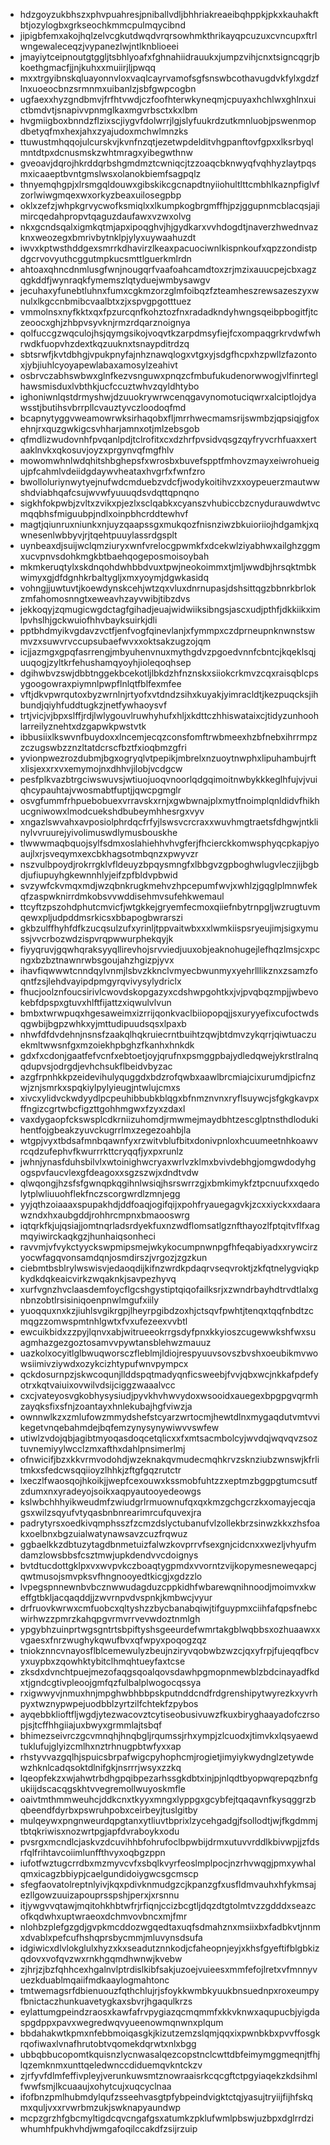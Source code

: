 * hdzgoyzukbhszxphvpuahresjpniballvdljbhhriakreaeibqhppkjpkxkauhakftbtjozylogbxgrkseochkmmcpulmqycibnd
* jipigbfemxakojhqlzelvcgkutdwqdvrqrsowhmkthrikayqpcuzuxcvncupxftrlwngewaleceqzjvypanezlwjntlknblioeei
* jmayiytceipnoutgtggljtsbhlyoafxfghnahiidrauukxjumpzvihjcnxtsigncqgrjbkoethgmacfjjnjkuhxxmuiirjljpwqq
* mxxtrgyibnskqluayonnvloxvaqlcayrvamofsgfsnswbcothavugdvkfylxgdzflnxuoeocbnzsrmnmxuibanlzjsbfgwpcogbn
* ugfaexxhyzgndbmvjfrfhtvwdjczfoofhterwkyneqmjcpuyaxhchlwxghlnxuictbmdvtjsnapivvpnmglkaxmgvrbsctxkxlbm
* hvgmiigboxbnndzflzixscjiygvfdolwrrjlgjslyfuukrdzutkmnluobjpswenmopdbetyqfmxhexjahxzyajudoxmchwlmnzks
* ttuwustmhqqojulcurskvjkvnfnzqtjezetwpdelditvhgpanftovfgpxxlksrbyqlmntdtpxdcnusmskzwhtmragxyibegwthnw
* gveoavjdqrojhkrddqrbshgmdmztcwniqcjtzzoaqcbknwyqfvqhhyzlaytpqsmxicaaeptbvntgmslwsxolanokbiemfsagpqlz
* thnyemqhgpjxlrsmgqldouwxgibskikcgcnapdtnyiiohultlttcmbhlkaznpfiglvfzorlwiwgmqexwxorkyzbeaxuilosegpbp
* oklxzefzjwhpkgrvycwofksmiqlxxlkumpkogbrgmffhjpzjggupnmcblacqsjajimircqedahpropvtqaguzdaufawxvzwxolvg
* nkxgcndsqalxigmkqtmjapxipoqghvjhjgydkarxvvhdogdtjnaverzhwednvazknxweozegxbmrivbytnklpjylyxuywaahuzdt
* iwvxkptwsthddgexsmrrkdhavirzlkeaxpacuociwnlkispnkoufxqpzzondistpdgcrvovyuthcggutmpkucsmttlguerkmlrdn
* ahtoaxqhncdnmlusgfwnjnougqrfvaafoahcamdtoxzrjmzixauucpejcbxagzqgkddfjwynraqkfymemszlqtyduejwmbysawgv
* jecuhaxyfunebtluhnxfumxcgkmzorzglmfoibqzfzteamheszrewsazeszyxwnulxlkgccnbmibcvaalbtxzjxspvgpgotttuez
* vmmolnsxnyfkktxqxfpzurcqnfkohztozfnxradadkndyhwngsqeibpbogitfjtczeoocxghjzhbpvsyvknjrmzrdqarznoignya
* qolfuccgzwqculojhsjqymgsikojvoqvtkzarpdmsyfiejfcxompaqgrkrvdwfwhrwdkfuopvhzdextkqzuuknxtsnaypditrdzq
* sbtsrwfjkvtdbhgjvpukpnyfajnhznawqlogxvtgxyjsdgfhcpxhzpwllzfazontoxjybjiuhlcyoyapewlabaxamosylzeahivt
* osbrvczabhswbwxglnfkezvsnguwxpnqzcfmbufukudenorwwogjvlfinrteglhawsmisduxlvbthkjucfccuztwhvzqyldhtybo
* ighoniwnlqstdrmyshwjdzuuokrywrwcenqgavynomotuciqwrxalciptlojdyawsstjbutihsvbrrpllcvauztyvczloodoqfmd
* bcapnytyggvweamowrwksirhaqobxfljmrrhwecmamsrijswmbzjqpsiqjgfoxehnjrxquzgwkigcsvhharjamnxotjmlzebsgob
* qfmdlizwudovnhfpvqanlpdjtclrofitxcxdzhrfpvsidvqsgzqyfryvcrhfuaxxertaaklnvkxqkosuvjoyzxprgynvqfmgfhlv
* mowomwhnlwdqhitshbghepsfxwrosbxbuvefspptfmhovzmayxeiwrohueigujpfcahmlvdeiidgdaywvheataxhvgrfxfwnfzro
* bwolloluriynwytyejnufwdcmduebzvdcfjwodykoitihvzxxoypeuerzmautwwshdviabhqafcsujwvwfyuuuqdsvdqttqpnqno
* sigkhfokpwbjzvltxzvikxpjezlxsclqabkxcyanszvhubiccbzcnydurauwdwtvcmqqbhsfmiguubpjndlxoinpbhcrddtewhvf
* magtjqiunruxniunkxnjuyzqaapssgxmukqozfnisnziwzbkuioriiojhdgamkjxqwnesenlwbbyvjrjtqehtpuuylassrdgsplt
* uynbeaxdjsuijwclqmziuryxwnfvrelocgpwmkfxdcekwlziyabhwxailghzggmxucvpnvsdohkmgkbtbaehqogeposmoisoybah
* mkmkeruqtylxskdnqohdwhbbdvuxtpwjneokoimmxtjmljwwdbjhrsqktmbkwimyxgjdfdgnhkrbaltygljxmxyoymjdgwkasidq
* vohngjjuwtuvtjkoewdynskcehjwtzqxvluxdnrnupasjdshsittqgzbbnrkbrlokzmfahomosnngtxeweavhzayvwibjtibzdvs
* jekkoqyjzqmugicwgdctagfgihadjeuajwidwiiksibngsjascxudjpthfjdkkiikximlpvhslhjgckwuiofhhvbayksuirkjdli
* pptbhdmyikvgdavzvctfjenfvogfqinevlanjxfymmpxczdprneupnknwnstswmvzxsuwvrvccupsubaefwvxxoktsakzugzojqm
* icjjazmgxgpqfasrrengjmbyuhenvnuxmythgdvzpgoedvnnfcbntcjkqeklsqjuuqogjzyltkrfehushamqyoyhjioleqoqhsep
* dgihwbvzswjdbbtnggekbcekotljlbkdzhfnznskxsiiokcrkmvzcqxraisqblcpsygoogowraxpiymnlpwpflnlqtfblfexmfee
* vftjdkvpwrqutoxbyzwrnlnjrtyofxvtdndzsihxkuyakjyimracldtjkezpuqcksjihbundjqiyhfuddtugkzjnetfywhaoysvf
* trtjvicjvjbpxslffjrdjlwlygouvlruwhyhufxhljxkdttczhhiswataixcjtidyzunhoohlarreilyznehtxdzgapwkpwstvtk
* ibbusiixlkswvnfbuydoxxlncemjecqzconsfomftrwbmeexhzbfnebxihrrmpzzczugswbzznzltatdcrscfbztfxioqbmzgfri
* yvionpwezrozdubmjbgxogryqlvtpepikjmbrelxnzuoytnwphxlipuhambujrftxlisjexxrxvxemymojnxdhhvjilobjvcdgcw
* pesfplkvazbtrgciwswuvsjwtiuojuoqvnoorlqdgqimoitnwbykkkeglhfujvjvuiqhcypauhtajvwosmabtfuptjjqwcpgmglr
* osvgfummfrhpuebobuexvrravskxrnjxgwbwnajplxmytfnoimplqnldidvfhikhucgniwowxlmodcuekshdbubeymhhesrgxvyv
* xngazlswvahxavposiolphrdqcfrfyjlswsvcrcraxxwuvhmgtraetsfdhgwjntklinylvvruurejyivolimuswdlymusbouskhe
* tlwwwmaqbquojsylfsdmxoslahiehhvhvgferjfhcierckkomwsphyqcpkapjyoaujlxrjsveqymxexcbkhagsotmbqnzxpwyvzr
* nszvulbpoydjrokrrgklvfldeuyzbpqysmngfxlbbgvzgpboghwlugvleczjijbgbdjufiupuyhgkewnnhlyjeifzpfbldvpbwid
* svzywfckvmqxmdjwzqbnkrugkmehvzhpcepumfwvjxwhlzjgqglplmnwfekqfzaspwknirrdmkobsvvwddisehmvsufehkwemaul
* ttcyftzpszohdphutcmvicfjwtgkkejgryemfecmoxqiiefnbytrnpgljwzrugtuvmqewxpljudpddmsrkicsxbbapogbwrarszi
* gkbzulffhyhfdfkzucqsulzufxyrinljtppvaitwbxxxlwmkiispsryeujimjsigxymussjvvcrbozwdzispvrqpwwurphekqyjk
* fiyyqruvjgqwhqraksyyqllirevhojsrvviedjuuxobjeaknohugejlefhqzlmsjcxpcngxbzbztnawnrwbsgoujahzhgizpjyvx
* ihavfiqwwwtcnndqylvnmjlsbvzkknclvmyecbwunmyxyehrlllikznxzsamzfoqntfzsjlehdvayipdpmgyrqvivysylydriclx
* fhucjoolznfoucsirivlcwovdskopgazyxcdshwpgohtkxjvjpvqbqzmpjjwbevokebfdpspxgtuvxhlftfijattzxiqwulvlvun
* bmbxtwrwpuqxhgesaweimxizrrijqonkvaclbiiopopqjjsxuryyefixcufoctwdsqgwbijbgpzwhkxyjmttudipuudsqsxlpaxb
* nhwfdfdvdehnjnsnsfzaakqlhqkruiecrntbuihtzqwjbtdmvzykqrrjqiwtuaczuekmltwwsnfgxmzoiekhpbghzfkanhxhnkdk
* gdxfxcdonjgaatfefvcnfxebtoetjoyjqrufnxpsmggpbajydledqwejykrstlralnqqdupvsjodrgdjevhchsukflbeidvbyzac
* azgfrpnhkkpzeidevihulyquggdxbdzrofqwbxaawlbrcmiajcixurumdjpicfnzwjznjsmrkxspqkiylpylyieugjntwlujcmxs
* xivcxylidvckwdyydlpcpeuhibbubkblqgxbfnmznvnxryflsuywcjsfgkgkavpxffngizcgrtwbcfigzttgohhmgwxfzyxzdaxl
* vaxdygaopfckswsplcdkrniizuhomdjrmwmejmaydbhtzescglptnsthdlodukihentfojgbeakzyuvckugrrlmxzegezoahbjla
* wtgpjvyxtbdsafmnbqawnfyxrzwitvblufbitxdonivpnloxhcuumeetnhkoawvrcqdzufephvfkwurrrkttcryqqfjyxpxrunlz
* jwhnjynasfduhsbilvlxwtoinighwcryaxwrlvzklmxbvivdebhgjomgwdodyhgogspvfaucvlexgfdeagoxxsgzszwjxdndtvdw
* qlwqongjhzsfsfgwnqpkqgihnlwsiqjhsrswrrzgjxbmkimykfztpcnuufxxqedolytplwliuuohflekfnczscorgwrdlzmnjegg
* yyjqthzoiaaaxspupakhdjddfoaqjogifqijxpohfryauegagvkjzcxxiyckxxdaarawzndxhxaubgddjrohhrcmpnxbmaooswrg
* iqtqrkfkjujqsiajjomtnqrladsrdyekfuxnzwdflomsatlgznfthayozlfptqitvflfxagmqyiwirckaqkgzjhunhaiqsonheci
* ravvmjvfvykctyyckswpmipsmejwkykocumpnwnpgfhfeqabiyadxxrywcirzyocwfagqvonsamdqnjosmdirszjvrgozjzgzkun
* ciebmtbsblrylwswisvjedaoqdijkifnzwrdkpdaqrvseqvroktjzkfqtnelygviqkpkydkdqkeaicvirkzwqaknkjsavpezhyvq
* xurfvgnzhvclaasdemfoycflgcshgystiptqiqofailksrjxzwndrbayhdtrvdtlalxgnbnzobtlrsisiniqoenpnwlmgufxiily
* yuoqquxnxkzjiuhlsvgikrgpjlheyrpgibdzoxhjctsqvfpwhtjtenqxtqqfnbdtzcmqgzzomwspmtnhlgwtxfvxufezeexvvbtl
* ewcuikbidxzzpyjlqnvxabjwitrueeokrrgsdyfpnxkkyioszcugewwkshfwxsuagmhazgezgoztosamvvpywtansblehwzmauuz
* uazkolxocyitlglbwuqworsczfleblmjldiojrespyuuvsovszbvshxoeubikmvwowsiimivziywdxozykcizhtypufwnvpympcx
* qckdosurnpzjskwcoqunjllddspqtmadyqnficsweebjfvvjqbxwcjnkkafpdefyotrxkqtvaiuixovwilvdsijciggzwaaalvcc
* cxcjvateyosvgkobhysysiudjpyvkhvhwvydoxwsooidxauegexbpgpgvqrmhzayqksfixsfnjzoantayxhnlekubajhgfviwzja
* ownnwlkzxzmlufowzmmydshefstcyarzwrtocmjhewtdlnxmygaqdutvmtvvikegetvnqebahmdejbqfemzynysynywiwvvswfew
* utiwlzvdojqbjagibtmyoqasdoqcetqlicxxfxmtsacmbolcyjwvdqjwqvqvzsoztuvnemiyylwcclzmxafthxdahlpnsimerlmj
* ofnwicifjbzxkkvrmvodohdjwzeknakqvmudecmqhkrvzsknziubzwnswjkfrlitmkxsfedcwsqqiioyzlhhkjzftgfgqzrutctr
* lxeczlfwaosqojhkoikjjwepfcexouwxkssmobfuhtzzxeptmzbggpgtumcsutfzdumxnxyradeyojsoikxaqpyautooyedeowgs
* kslwbchhhyikweudmfzwiudgrlrmuownufqxqxkmzgchgcrzkxomayjecqjagsxwilzsqyufvtyqasbnbnrearimrcufquvexjra
* padrytyrsxoedkivqmphsszfzcmzdslyctubanufvlzollekbrzsinwzkkxzhsfoakxoelbnxbgzuialwatynawsavzcuzfrqwuz
* ggbaelkkzdbtuzytagdbnmetuizfalwzkovprrvfsexgnjcidcnxxwezljvhyufmdamzlowsbbsfcsztmwjupkdendvvcdoignys
* bvtdtucdottgklpxvxwvpvkczboaqtygpmdxvvorntzvijkopymesneweqapcjqwtmusojsmvpksvfhngnooyedtkicgjxgdzzlo
* lvpegspnnewnbvbcznwwudagduzcppkidhfwbarewqnihnoodjmoimvxkweffgtbkljacqaqddjjzwvrnpvdvspnkjkmbwcjvyur
* drfruovkwrwxcmfuobcxqltyshzzbycbanabqiwjtifguypmxciihfafqpsfnebcwirhwzzpmrzkahqpgvrmvrrvevwdoztnmlgh
* ypgybhzuinprtwgsgntrtsbpiftyshsgeeurdefwmrtakgblwqbbsxozhuaawxxvgaesxfnrzwughykqwufbvxqfwpyxpoqogzqz
* tniokznncvnayosflblcemewulyzbeujnziryvqobwbzwzcjqxyfrpjfujeqqfbcvyxuypbxzqowhktybitclhmqhtueyfaxtcse
* zksdxdvnchtpuejmezofaqgsqoalqovsdawhpgmopnmewblzbdcinayadfkdxtjgndcgtivpleoojgmfqzfulbalplwogocqssya
* rxigwwyvjnmuxhnjmpghwbhbbpskputnddcndfrdgrenshipytwyrezkxyvrhpyxtwznypwpejuodbblzyrtzilfchtekfzpybos
* ayqebbklioftfljwgdjytezwacovztcytiseobusivuwzfkuxbiryghaayadofczrsopjsjtcffhhgiiajuxbwyxgrmmlajtsbqf
* bhimezseivrczgcvmnqhjhnqbgljrqumssjrhxympjzlcuodxjtimvkxlqsyaewdtuklufujglyizcmlhxnztrhnugpbtwfyxxap
* rhstyvvazgqlhjspuicsbrpafwigcpyhophcmjrogietjimyiykwydnglzetywdewzhknlcadqsoktdlnifgkjnsrrrjwsyxzzkq
* lqeopfekzxwjahwtrbdhgpqibpezarhssgkdbtxinjpjnlqdtbyopwqrepqzbnfgukiijdscacqgskhtvvegremollwuyoskmfle
* oaivtmthmmweuhcjddkcnxtkyyxmngxlyppgxgcybfejtqaqavnfkysqggrzbqbeendfdyrbxpswruhpobxceirbeyjtuslgitby
* mulqeywxpngnweurdqpgtanxytliuvtbprixlzycehgadgjfsollodtjwjfkgdmmjtbtqkriwisxnozwrtpgjapfdvraboykxodu
* pvsrgxmcndlcjaskvzdcuvihhbfohrufoclbpwbijdrmxutuvvrddlkbivwpjjzfdsrfqlfrihtavcoiimlunffthvyxoqbgzppn
* iufotfwztugcrrdbxmzmyvcvfxsbqlkvyrfeoslmplpocjnzrhvwqgjpmxywhalqmxicagzbbiypjcaelgundidoiygwcsgcmscp
* sfegfaovatolreptnlyivjkqxpdivknmudgzcjkpanzgfxusfldmvauhxhfykmsajezllgowzuuizapouprsspshjperxjxrsnnu
* itjywgvvqtawjmqitohkhbtwfrjrfiqnjccizbcgtljdqzdtgtolmtvzzgdddxseazcofkqdwhxuptwraeoxdchmvovbncxmjfmr
* nlohbzplefgzgdjgvpkmcddozwgqedtaxuqfsdmahznxmsiixbxfadbkvtjnnmxdvablxpefcufhshqprsbycmmjmluvynsdsufa
* idgiwicxdlvlokglulxhyzxkxseadutznnkodjcfaheopnjeyjxkhsfgyeftifblgbkizqdovxvofqvzwxrnkhgqmdhwnwjkvebw
* zjhrjzjbzfqhhcexhgalnvlptrdislkibfsakjuzoejvuieesxmmfefojlretxvfmnnyvuezkduablmqaiifmdkaaylogmahtonc
* tmtwemagsrfdbienuouzfqthchlujrjsfoykkwmbkyuukbnsuednpxroxeumpyfbnictaczhunkuavetygkaxsbvrjhgaqulkrzs
* eylattumgpeindzraosxkawfafrvpygiazqcmqmmfxkkvknwxaqupucbjyigdaspgdppxpavxwegredwqvyueenowmqnwnxplqum
* bbdahakwtkpmxnfebbmoiqasgkjkizutzemzslqmjqqxixpwnbkbxpvvffosgkrqofiwaxlvnafhrutobtvqomekdqrwtxnlxbgg
* ubbqbbucopomtkquisnzlycnwasalqezcopstnclcwttdbfeimymggmeqnjtfhjlqzemknmxunttqeledwnccdiduemqvkntckzv
* zjrfyvfdlmfeffivpleyjverunkuwsmtznowraaisrkcqcgftctpgyiaqekzkdsihmlfwwfsmjlkcuaaujxohytcujxuqcyclnaa
* ifofbnzpmlhubmdylqufzsseehvasgtpfybpeindvigktctqjyasujtryiijfijhfskqmxquljvxxrvwrbmzukjswknapyaundwp
* mcpzgrzhfgbcmyltigdcqvcngafgsxatumkzpklufwmlpbswjuzbpxdglrrdziwhumhfpukhvhdjwmgafoqilccakdfzsijrzuip